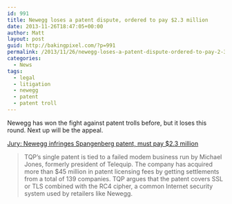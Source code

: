 ```yaml
---
id: 991
title: Newegg loses a patent dispute, ordered to pay $2.3 million
date: 2013-11-26T18:47:05+00:00
author: Matt
layout: post
guid: http://bakingpixel.com/?p=991
permalink: /2013/11/26/newegg-loses-a-patent-dispute-ordered-to-pay-2-3-million/
categories:
  - News
tags:
  - legal
  - litigation
  - newegg
  - patent
  - patent troll
---
```

Newegg has won the fight against patent trolls before, but it loses this round. Next up will be the appeal.

[Jury: Newegg infringes Spangenberg patent, must pay $2.3 million](http://arstechnica.com/tech-policy/2013/11/jury-newegg-infringes-spangenberg-patent-must-pay-2-3-million/)

> TQP&#8217;s single patent is tied to a failed modem business run by Michael Jones, formerly president of Telequip. The company has acquired more than $45 million in patent licensing fees by getting settlements from a total of 139 companies. TQP argues that the patent covers SSL or TLS combined with the RC4 cipher, a common Internet security system used by retailers like Newegg.